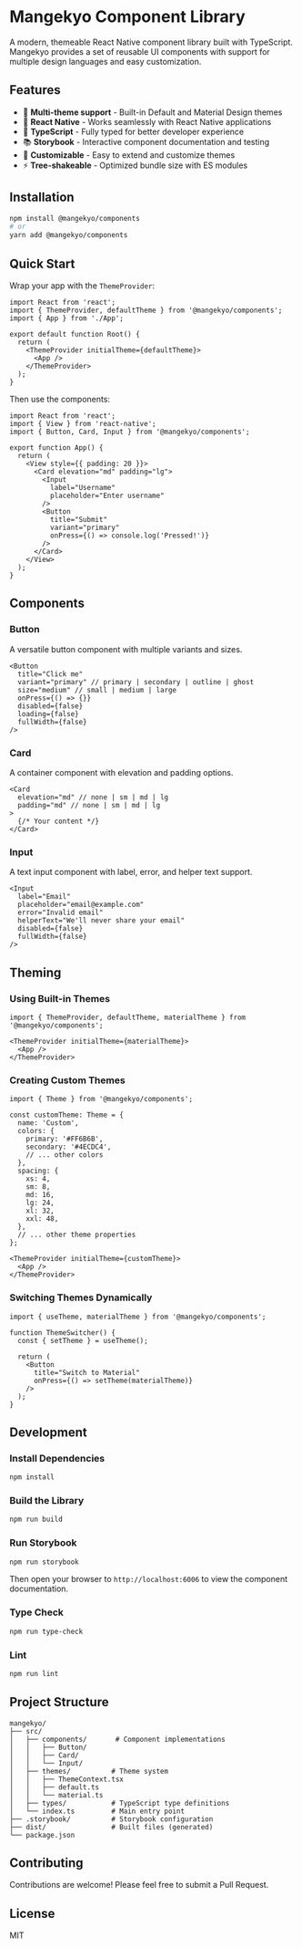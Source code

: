 # Mangekyo Component Library

A modern, themeable React Native component library built with TypeScript. Mangekyo provides a set of reusable UI components with support for multiple design languages and easy customization.

## Features

- 🎨 **Multi-theme support** - Built-in Default and Material Design themes
- 📱 **React Native** - Works seamlessly with React Native applications
- 🎯 **TypeScript** - Fully typed for better developer experience
- 📚 **Storybook** - Interactive component documentation and testing
- 🎨 **Customizable** - Easy to extend and customize themes
- ⚡ **Tree-shakeable** - Optimized bundle size with ES modules

## Installation

```bash
npm install @mangekyo/components
# or
yarn add @mangekyo/components
```

## Quick Start

Wrap your app with the `ThemeProvider`:

```tsx
import React from 'react';
import { ThemeProvider, defaultTheme } from '@mangekyo/components';
import { App } from './App';

export default function Root() {
  return (
    <ThemeProvider initialTheme={defaultTheme}>
      <App />
    </ThemeProvider>
  );
}
```

Then use the components:

```tsx
import React from 'react';
import { View } from 'react-native';
import { Button, Card, Input } from '@mangekyo/components';

export function App() {
  return (
    <View style={{ padding: 20 }}>
      <Card elevation="md" padding="lg">
        <Input
          label="Username"
          placeholder="Enter username"
        />
        <Button
          title="Submit"
          variant="primary"
          onPress={() => console.log('Pressed!')}
        />
      </Card>
    </View>
  );
}
```

## Components

### Button

A versatile button component with multiple variants and sizes.

```tsx
<Button
  title="Click me"
  variant="primary" // primary | secondary | outline | ghost
  size="medium" // small | medium | large
  onPress={() => {}}
  disabled={false}
  loading={false}
  fullWidth={false}
/>
```

### Card

A container component with elevation and padding options.

```tsx
<Card
  elevation="md" // none | sm | md | lg
  padding="md" // none | sm | md | lg
>
  {/* Your content */}
</Card>
```

### Input

A text input component with label, error, and helper text support.

```tsx
<Input
  label="Email"
  placeholder="email@example.com"
  error="Invalid email"
  helperText="We'll never share your email"
  disabled={false}
  fullWidth={false}
/>
```

## Theming

### Using Built-in Themes

```tsx
import { ThemeProvider, defaultTheme, materialTheme } from '@mangekyo/components';

<ThemeProvider initialTheme={materialTheme}>
  <App />
</ThemeProvider>
```

### Creating Custom Themes

```tsx
import { Theme } from '@mangekyo/components';

const customTheme: Theme = {
  name: 'Custom',
  colors: {
    primary: '#FF6B6B',
    secondary: '#4ECDC4',
    // ... other colors
  },
  spacing: {
    xs: 4,
    sm: 8,
    md: 16,
    lg: 24,
    xl: 32,
    xxl: 48,
  },
  // ... other theme properties
};

<ThemeProvider initialTheme={customTheme}>
  <App />
</ThemeProvider>
```

### Switching Themes Dynamically

```tsx
import { useTheme, materialTheme } from '@mangekyo/components';

function ThemeSwitcher() {
  const { setTheme } = useTheme();

  return (
    <Button
      title="Switch to Material"
      onPress={() => setTheme(materialTheme)}
    />
  );
}
```

## Development

### Install Dependencies

```bash
npm install
```

### Build the Library

```bash
npm run build
```

### Run Storybook

```bash
npm run storybook
```

Then open your browser to `http://localhost:6006` to view the component documentation.

### Type Check

```bash
npm run type-check
```

### Lint

```bash
npm run lint
```

## Project Structure

```
mangekyo/
├── src/
│   ├── components/       # Component implementations
│   │   ├── Button/
│   │   ├── Card/
│   │   └── Input/
│   ├── themes/          # Theme system
│   │   ├── ThemeContext.tsx
│   │   ├── default.ts
│   │   └── material.ts
│   ├── types/           # TypeScript type definitions
│   └── index.ts         # Main entry point
├── .storybook/          # Storybook configuration
├── dist/                # Built files (generated)
└── package.json
```

## Contributing

Contributions are welcome! Please feel free to submit a Pull Request.

## License

MIT
